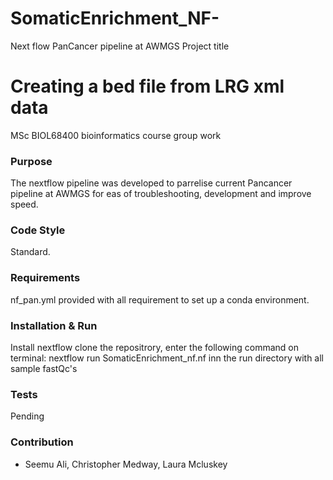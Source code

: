 # SomaticEnrichment_NF-

Next flow PanCancer pipeline at AWMGS 
Project title
# Creating a bed file from LRG xml data
MSc BIOL68400 bioinformatics course group work


### Purpose
The nextflow pipeline was developed to parrelise current Pancancer pipeline at AWMGS for eas of troubleshooting, development and improve speed. 


### Code Style
Standard.


### Requirements

nf_pan.yml provided with all requirement to set up a conda environment. 

### Installation & Run 
Install nextflow 
clone the repositrory, enter the following command on terminal:
nextflow run SomaticEnrichment_nf.nf inn the run directory with all sample fastQc's

### Tests
Pending 


### Contribution
- Seemu Ali, Christopher Medway, Laura Mcluskey 
